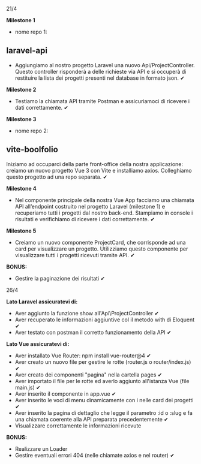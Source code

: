 21/4

**Milestone 1**
- nome repo 1:
## **laravel-api**
- Aggiungiamo al nostro progetto Laravel una nuovo Api/ProjectController. Questo controller risponderà a delle richieste via API e si occuperà di restituire la lista dei progetti presenti nel database in formato json. ✔

**Milestone 2**
- Testiamo la chiamata API tramite Postman e assicuriamoci di ricevere i dati correttamente. ✔

**Milestone 3**
- nome repo 2: 
## **vite-boolfolio**
Iniziamo ad occuparci della parte front-office della nostra applicazione: creiamo un nuovo progetto Vue 3 con Vite e installiamo axios. Colleghiamo questo progetto ad una repo separata. ✔

**Milestone 4**
- Nel componente principale della nostra Vue App facciamo una chiamata API all’endpoint costruito nel progetto Laravel (milestone 1) e recuperiamo tutti i progetti dal nostro back-end. Stampiamo in console i risultati e verifichiamo di ricevere i dati correttamente. ✔

**Milestone 5**
- Creiamo un nuovo componente ProjectCard, che corrisponde ad una card per visualizzare un progetto. Utilizziamo questo componente per visualizzare tutti i progetti ricevuti tramite API. ✔

**BONUS:** 
- Gestire la paginazione dei risultati ✔

26/4

**Lato Laravel assicuratevi di:**
- Aver aggiunto la funzione show all'Api\ProjectController ✔
- Aver recuperato le informazioni aggiuntive col il metodo with di Eloquent ✔
- Aver testato con postman il corretto funzionamento della API ✔

**Lato Vue assicuratevi di:**
- Aver installato Vue Router: npm install vue-router@4 ✔
- Aver creato un nuovo file per gestire le rotte (router.js o router/index.js) ✔
- Aver creato dei componenti "pagina" nella cartella pages ✔
- Aver importato il file per le rotte ed averlo aggiunto all'istanza Vue (file main.js) ✔
- Aver inserito il componente <router-view /> in app.vue ✔
- Aver inserito le voci di menu dinamicamente con i <router-link> nelle card dei progetti ✔
- Aver inserito la pagina di dettaglio che legge il parametro :id o :slug e fa una chiamata coerente alla API preparata precedentemente ✔
- Visualizzare correttamente le informazioni ricevute

**BONUS:**
- Realizzare un Loader
- Gestire eventuali errori 404 (nelle chiamate axios e nel router) ✔